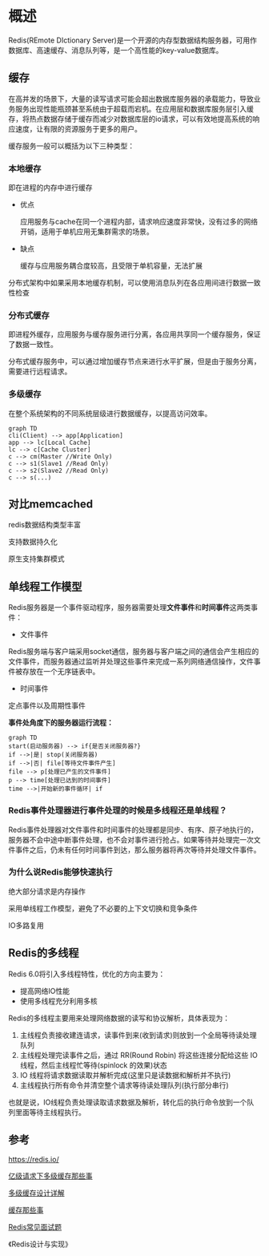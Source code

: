 # 概述

Redis(REmote DIctionary Server)是一个开源的内存型数据结构服务器，可用作数据库、高速缓存、消息队列等，是一个高性能的key-value数据库。

## 缓存

在高并发的场景下，大量的读写请求可能会超出数据库服务器的承载能力，导致业务服务出现性能瓶颈甚至系统由于超载而宕机。在应用层和数据库服务层引入缓存，将热点数据存储于缓存而减少对数据库层的io请求，可以有效地提高系统的响应速度，让有限的资源服务于更多的用户。

缓存服务一般可以概括为以下三种类型：

### 本地缓存

即在进程的内存中进行缓存

+ 优点

  应用服务与cache在同一个进程内部，请求响应速度非常快，没有过多的网络开销，适用于单机应用无集群需求的场景。

+ 缺点

  缓存与应用服务耦合度较高，且受限于单机容量，无法扩展

分布式架构中如果采用本地缓存机制，可以使用消息队列在各应用间进行数据一致性检查

### 分布式缓存

即进程外缓存，应用服务与缓存服务进行分离，各应用共享同一个缓存服务，保证了数据一致性。

分布式缓存服务中，可以通过增加缓存节点来进行水平扩展，但是由于服务分离，需要进行远程请求。

### 多级缓存

在整个系统架构的不同系统层级进行数据缓存，以提高访问效率。

~~~mermaid
graph TD
cli(Client) --> app[Application]
app --> lc[Local Cache]
lc --> c[Cache Cluster]
c --> cm(Master //Write Only)
c --> s1(Slave1 //Read Only)
c --> s2(Slave2 //Read Only)
c --> s(...)
~~~

## 对比memcached

redis数据结构类型丰富

支持数据持久化

原生支持集群模式

## 单线程工作模型

Redis服务器是一个事件驱动程序，服务器需要处理**文件事件**和**时间事件**这两类事件：

+ 文件事件

Redis服务端与客户端采用socket通信，服务器与客户端之间的通信会产生相应的文件事件，而服务器通过监听并处理这些事件来完成一系列网络通信操作，文件事件被存放在一个无序链表中。

+ 时间事件

定点事件以及周期性事件

**事件处角度下的服务器运行流程：**

~~~mermaid
graph TD
start(启动服务器) --> if{是否关闭服务器?}
if -->|是| stop(关闭服务器)
if -->|否| file[等待文件事件产生]
file --> p[处理已产生的文件事件]
p --> time[处理已达到的时间事件]
time -->|开始新的事件循环| if
~~~

### Redis事件处理器进行事件处理的时候是多线程还是单线程？

Redis事件处理器对文件事件和时间事件的处理都是同步、有序、原子地执行的，服务器不会中途中断事件处理，也不会对事件进行抢占。如果等待并处理完一次文件事件之后，仍未有任何时间事件到达，那么服务器将再次等待并处理文件事件。

### 为什么说Redis能够快速执行

绝大部分请求是内存操作

采用单线程工作模型，避免了不必要的上下文切换和竞争条件

IO多路复用

## Redis的多线程

Redis 6.0将引入多线程特性，优化的方向主要为：

+ 提高网络IO性能
+ 使用多线程充分利用多核

Redis的多线程主要用来处理网络数据的读写和协议解析，具体表现为：

1. 主线程负责接收建连请求，读事件到来(收到请求)则放到一个全局等待读处理队列
2. 主线程处理完读事件之后，通过 RR(Round Robin) 将这些连接分配给这些 IO 线程，然后主线程忙等待(spinlock 的效果)状态
3. IO 线程将请求数据读取并解析完成(这里只是读数据和解析并不执行)
4. 主线程执行所有命令并清空整个请求等待读处理队列(执行部分串行)

也就是说，IO线程负责处理读取请求数据及解析，转化后的执行命令放到一个队列里面等待主线程执行。

## 参考

<https://redis.io/>

[亿级请求下多级缓存那些事](<https://yq.aliyun.com/articles/328515>)

[多级缓存设计详解](<https://cloud.tencent.com/developer/article/1170601>)

[缓存那些事](<https://cloud.tencent.com/developer/article/1058203>)

[Redis常见面试题](<https://github.com/AobingJava/JavaFamily/blob/master/docs/redis/Redis%E5%B8%B8%E8%A7%81%E9%9D%A2%E8%AF%95%E9%A2%98.md>)

《Redis设计与实现》